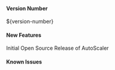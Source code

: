 #### Version Number
${version-number}

#### New Features
Initial Open Source Release of AutoScaler

#### Known Issues
